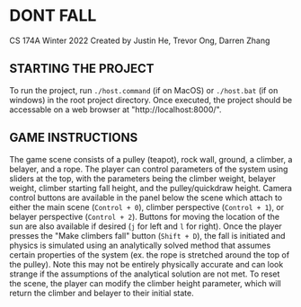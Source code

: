 # DONT FALL 
CS 174A Winter 2022
Created by Justin He, Trevor Ong, Darren Zhang

## STARTING THE PROJECT
To run the project, run `./host.command` (if on MacOS) or `./host.bat` (if on windows) in the root project directory. Once executed, the project should be accessable on a web browser at "http://localhost:8000/". 

## GAME INSTRUCTIONS
The game scene consists of a pulley (teapot), rock wall, ground, a climber, a belayer, and a rope. The player can control parameters of the system using sliders at the top, with the parameters being the climber weight, belayer weight, climber starting fall height, and the pulley/quickdraw height. Camera control buttons are available in the panel below the scene which attach to either the main scene (`Control + 0`), climber perspective (`Control + 1`), or belayer perspective (`Control + 2`). Buttons for moving the location of the sun are also available if desired (`j` for left and `l` for right).
Once the player presses the "Make climbers fall" button (`Shift + D`), the fall is initiated and physics is simulated using an analytically solved method that assumes certain properties of the system (ex. the rope is stretched around the top of the pulley). Note this may not be entirely physically accurate and can look strange if the assumptions of the analytical solution are not met. To reset the scene, the player can modify the climber height parameter, which will return the climber and belayer to their initial state.
